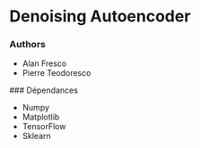 # Denoising Autoencoder

### Authors
* Alan Fresco
* Pierre Teodoresco

### Dépendances
* Numpy
* Matplotlib
* TensorFlow
* Sklearn